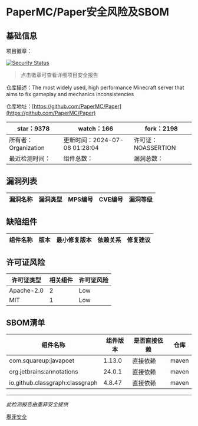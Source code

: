 # PaperMC/Paper安全风险及SBOM

## 基础信息

项目徽章：

[![Security Status](https://www.murphysec.com/platform3/v31/badge/1810011425591578624.svg)](https://www.murphysec.com/console/report/1693323208697991168/1810011425591578624)

> 点击徽章可查看详细项目安全报告

仓库描述：The most widely used, high performance Minecraft server that aims to fix gameplay and mechanics inconsistencies

仓库地址：[https://github.com/PaperMC/Paper](https://github.com/PaperMC/Paper)

| star：9378 | watch：166 | fork：2198 |
| ----------- | -------------- | ------------ |
| 所有者：Organization | 更新时间：2024-07-08 01:28:04 | 许可证：NOASSERTION |
| 最近检测时间： | 组件总数： | 漏洞总数： |




## 漏洞列表

| 漏洞名称 | 漏洞类型 | MPS编号 | CVE编号 | 漏洞等级 |
| ------- | ------ | ------- | ------ | ----- |





## 缺陷组件

| 组件名称 | 版本 | 最小修复版本 | 依赖关系 | 修复建议 |
| -------- | ---- | ------------ | -------- | -------- |





## 许可证风险

| 许可证类型 | 相关组件 | 许可证风险 |
| ---------- | -------- | ---------- |
|Apache-2.0|2|Low|
|MIT|1|Low|




## SBOM清单

| 组件名称 | 组件版本 | 是否直接依赖 | 仓库 |
| -------- | -------- | ------------ | ---- |
|com.squareup:javapoet|1.13.0|直接依赖|maven|
|org.jetbrains:annotations|24.0.1|直接依赖|maven|
|io.github.classgraph:classgraph|4.8.47|直接依赖|maven|


------

*此检测报告由墨菲安全提供*

[墨菲安全](www.murphysec.com)